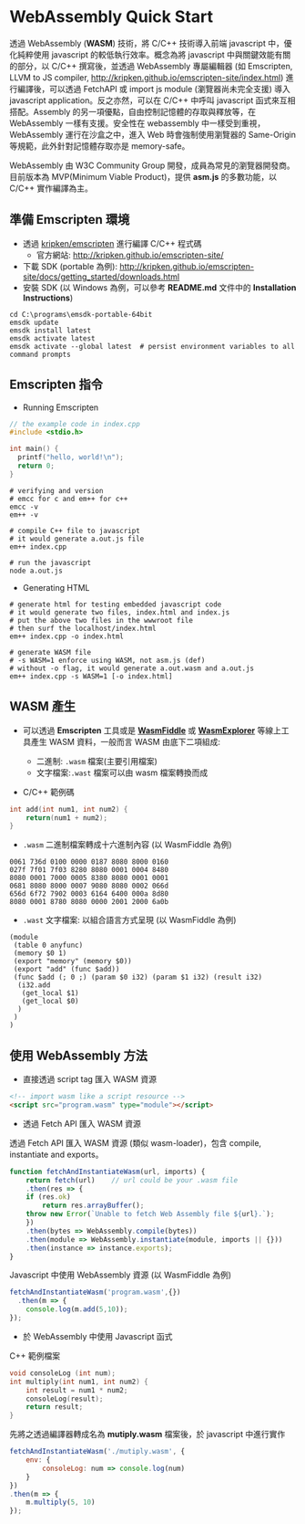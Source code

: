 # WebAssembly Quick Start



透過 WebAssembly (**WASM**) 技術，將 C/C++ 技術導入前端 javascript 中，優化純粹使用 javascript 的較低執行效率。概念為將 javascript 中與關鍵效能有關的部分，以 C/C++ 撰寫後，並透過 WebAssembly 專屬編輯器 (如 Emscripten, LLVM to JS compiler, http://kripken.github.io/emscripten-site/index.html) 進行編譯後，可以透過 FetchAPI 或 import js module (瀏覽器尚未完全支援) 導入 javascript application。反之亦然，可以在 C/C++ 中呼叫 javascript 函式來互相搭配。Assembly 的另一項優點，自由控制記憶體的存取與釋放等，在 WebAssembly 一樣有支援。安全性在 webassembly 中一樣受到重視，WebAssembly 運行在沙盒之中，進入 Web 時會強制使用瀏覽器的 Same-Origin 等規範，此外針對記憶體存取亦是 memory-safe。

WebAssembly 由 W3C Community Group 開發，成員為常見的瀏覽器開發商。目前版本為 MVP(Minimum Viable Product)，提供 **asm.js** 的多數功能，以 C/C++ 實作編譯為主。



## 準備 Emscripten 環境



- 透過 [kripken/emscripten](https://github.com/kripken/emscripten) 進行編譯 C/C++ 程式碼
  - 官方網站: http://kripken.github.io/emscripten-site/
- 下載 SDK (portable 為例): http://kripken.github.io/emscripten-site/docs/getting_started/downloads.html
- 安裝 SDK (以 Windows 為例，可以參考 **README.md** 文件中的 **Installation Instructions**)

```shell
cd C:\programs\emsdk-portable-64bit
emsdk update
emsdk install latest
emsdk activate latest
emsdk activate --global latest  # persist environment variables to all command prompts
```



## Emscripten 指令



* Running Emscripten

```cpp
// the example code in index.cpp
#include <stdio.h>

int main() {
  printf("hello, world!\n");
  return 0;
}
```

```shell
# verifying and version
# emcc for c and em++ for c++
emcc -v
em++ -v

# compile C++ file to javascript
# it would generate a.out.js file
em++ index.cpp

# run the javascript
node a.out.js
```



* Generating HTML

```shell
# generate html for testing embedded javascript code
# it would generate two files, index.html and index.js
# put the above two files in the wwwroot file
# then surf the localhost/index.html
em++ index.cpp -o index.html

# generate WASM file
# -s WASM=1 enforce using WASM, not asm.js (def)
# without -o flag, it would generate a.out.wasm and a.out.js
em++ index.cpp -s WASM=1 [-o index.html]
```



## WASM 產生



* 可以透過 **Emscripten** 工具或是 **[WasmFiddle](https://wasdk.github.io/WasmFiddle)** 或 **[WasmExplorer](http://mbebenita.github.io/WasmExplorer/)** 等線上工具產生 WASM 資料，一般而言 WASM 由底下二項組成: 
  * 二進制: `.wasm` 檔案(主要引用檔案)
  * 文字檔案:`.wast` 檔案可以由 wasm 檔案轉換而成



* C/C++ 範例碼

```c++
int add(int num1, int num2) {
    return(num1 + num2);
}
```



* `.wasm` 二進制檔案轉成十六進制內容 (以 WasmFiddle 為例)

```text
0061 736d 0100 0000 0187 8080 8000 0160
027f 7f01 7f03 8280 8080 0001 0004 8480
8080 0001 7000 0005 8380 8080 0001 0001
0681 8080 8000 0007 9080 8080 0002 066d
656d 6f72 7902 0003 6164 6400 000a 8d80
8080 0001 8780 8080 0000 2001 2000 6a0b
```



* `.wast` 文字檔案: 以組合語言方式呈現 (以 WasmFiddle 為例)

```assembly
(module
 (table 0 anyfunc)
 (memory $0 1)
 (export "memory" (memory $0))
 (export "add" (func $add))
 (func $add (; 0 ;) (param $0 i32) (param $1 i32) (result i32)
  (i32.add
   (get_local $1)
   (get_local $0)
  )
 )
)
```



## 使用 WebAssembly 方法



* 直接透過 script tag 匯入 WASM 資源

```html
<!-- import wasm like a script resource -->
<script src="program.wasm" type="module"></script>
```



* 透過 Fetch API 匯入 WASM 資源

透過 Fetch API 匯入 WASM 資源 (類似 wasm-loader)，包含 compile, instantiate and exports。

```javascript
function fetchAndInstantiateWasm(url, imports) {
    return fetch(url)    // url could be your .wasm file
    .then(res => {
    if (res.ok)
        return res.arrayBuffer();
    throw new Error(`Unable to fetch Web Assembly file ${url}.`);
    })
    .then(bytes => WebAssembly.compile(bytes))
    .then(module => WebAssembly.instantiate(module, imports || {}))
    .then(instance => instance.exports);
}
```

Javascript 中使用 WebAssembly 資源 (以 WasmFiddle 為例)

```javascript
fetchAndInstantiateWasm('program.wasm',{})
  .then(m => {
  	console.log(m.add(5,10));
});
```



* 於 WebAssembly 中使用 Javascript 函式


C++ 範例檔案

```c++
void consoleLog (int num);
int multiply(int num1, int num2) {
    int result = num1 * num2;
    consoleLog(result);
    return result;
}
```

先將之透過編譯器轉成名為 **mutiply.wasm** 檔案後，於 javascript 中進行實作

```javascript
fetchAndInstantiateWasm('./mutiply.wasm', {
    env: {
        consoleLog: num => console.log(num)
    }
})
.then(m => {
    m.multiply(5, 10)
});
```





